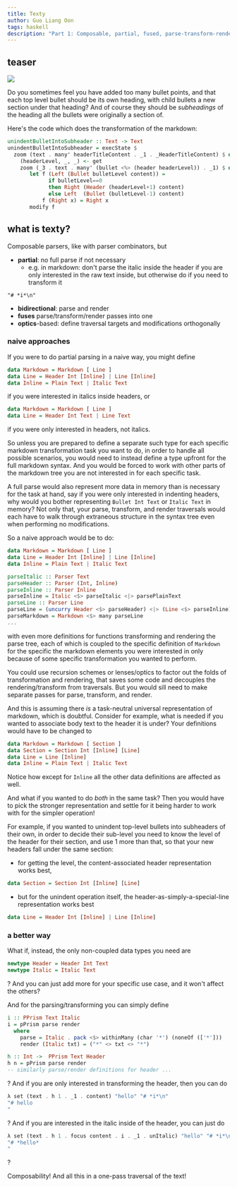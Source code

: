 ```yaml
---
title: Texty
author: Guo Liang Oon
tags: haskell
description: "Part 1: Composable, partial, fused, parse-transform-render traversals"
---
```


## teaser
![](https://media.giphy.com/media/B5KgFe6s0rGUjSkMtL/giphy.gif)

Do you sometimes feel you have added too many bullet points, and that each top level bullet should be its own heading, with child bullets a new section under that heading? And of course they should be *subheadings* of the heading all the bullets were originally a section of.

Here's the code which does the transformation of the markdown:
```haskell
unindentBulletIntoSubheader :: Text -> Text
unindentBulletIntoSubheader = execState $
  zoom (text . many' headerTitleContent . _1 . _HeaderTitleContent) $ do
    (headerLevel, _, _) <- get
    zoom (_3 . text . many' (bullet <%> (header headerLevel)) . _1) $ do
       let f (Left (Bullet bulletLevel content)) =
             if bulletLevel==0
             then Right (Header (headerLevel+1) content)
             else Left  (Bullet (bulletLevel-1) content)
           f (Right x) = Right x
       modify f
```
## what is texty?
Composable parsers, like with parser combinators, but

- **partial**: no full parse if not necessary
	- e.g. in markdown: don't parse the italic inside the header if you are only interested in the raw text inside, but otherwise do if you need to transform it
```
"# *i*\n"
```

- **bidirectional**: parse and render
- **fuses** parse/transform/render passes into one
- **optics**-based: define traversal targets and modifications orthogonally

### naive approaches
If you were to do partial parsing in a naive way, you might define
```haskell
data Markdown = Markdown [ Line ]
data Line = Header Int [Inline] | Line [Inline]
data Inline = Plain Text | Italic Text
```
if you were interested in italics inside headers, or
```haskell
data Markdown = Markdown [ Line ]
data Line = Header Int Text | Line Text
```
if you were only interested in headers, not italics.

So unless you are prepared to define a separate such type for each specific markdown transformation task you want to do, in order to handle all possible scenarios, you would need to instead define a type upfront for the full markdown syntax. And you would be forced to work with other parts of the markdown tree you are not interested in for each specific task.

A full parse would also represent more data in memory than is necessary for the task at hand, say if you were only interested in indenting headers, why would you bother representing `Bullet Int Text` or `Italic Text` in memory?
Not only that, your parse, transform, and render traversals would each have to walk through extraneous structure in the syntax tree even when performing no modifications.

So a naive approach would be to do:
```haskell
data Markdown = Markdown [ Line ]
data Line = Header Int [Inline] | Line [Inline]
data Inline = Plain Text | Italic Text

parseItalic :: Parser Text
parseHeader :: Parser (Int, Inline)
parseInline :: Parser Inline
parseInline = Italic <$> parseItalic <|> parsePlainText
parseLine :: Parser Line
parseLine = (uncurry Header <$> parseHeader) <|> (Line <$> parseInline)
parseMarkdown = Markdown <$> many parseLine
...
```
with even more definitions for functions transforming and rendering the parse tree, each of which is coupled to the specific definition of `Markdown` for the specific the markdown elements you were interested in only because of some specific transformation you wanted to perform.

You could use recursion schemes or lenses/optics to factor out the folds of transformation and rendering, that saves some code and decouples the rendering/transform from traversals. But you would sill need to make separate passes for parse, transform, and render.

And this is assuming there *is* a task-neutral universal representation of markdown, which is doubtful. Consider for example, what is needed if you wanted to associate body text to the header it is under? Your definitions would have to be changed to
```haskell
data Markdown = Markdown [ Section ]
data Section = Section Int [Inline] [Line]
data Line = Line [Inline]
data Inline = Plain Text | Italic Text
```
Notice how except for `Inline` all the other data definitions are affected as well.

And what if you wanted to do *both* in the same task? Then you would have to pick the stronger representation and settle for it being harder to work with for the simpler operation! 

For example, if you wanted to unindent top-level bullets into subheaders of their own, in order to decide their sub-level you need to know the level of the header for their section, and use 1 more than that, so that your new headers fall under the same section: 

- for getting the level, the content-associated header representation works best, 
```haskell
data Section = Section Int [Inline] [Line]
```
- but for the unindent operation itself, the header-as-simply-a-special-line representation works best
```haskell
data Line = Header Int [Inline] | Line [Inline]
```
### a better way
What if, instead, the only non-coupled data types you need are
```haskell
newtype Header = Header Int Text
newtype Italic = Italic Text
```
? And you can just add more for your specific use case, and it won't affect the others?

And for the parsing/transforming you can simply define
```haskell
i :: PPrism Text Italic
i = pPrism parse render
  where
    parse = Italic . pack <$> withinMany (char '*') (noneOf (['*']))
    render (Italic txt) = ("*" <> txt <> "*")

h :: Int ->  PPrism Text Header
h n = pPrism parse render
-- similarly parse/render definitions for header ...
```
? And if you are only interested in transforming the header, then you can do
```haskell
λ set (text . h 1 . _1 . content) "hello" "# *i*\n"
"# hello
"
```
? And if you are interested in the italic inside of the header,  you can just do
```haskell
λ set (text . h 1 . focus content . i . _1 . unItalic) "hello" "# *i*\n"
"# *hello*
"
```
?

Composability! And all this in a one-pass traversal of the text!
